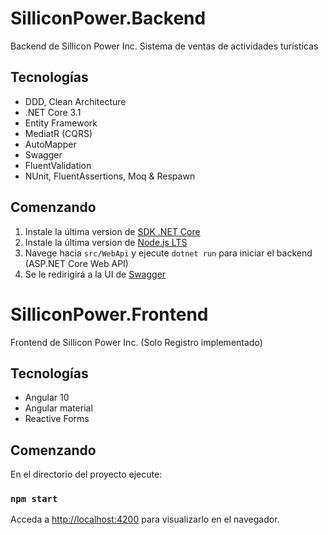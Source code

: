 # SilliconPower.Backend
Backend de Sillicon Power Inc. Sistema de ventas de actividades turísticas

## Tecnologías
* DDD, Clean Architecture
* .NET Core 3.1
* Entity Framework
* MediatR (CQRS)
* AutoMapper
* Swagger
* FluentValidation
* NUnit, FluentAssertions, Moq & Respawn

## Comenzando
1. Instale la última version de [SDK .NET Core](https://dotnet.microsoft.com/download)
2. Instale la última version de [Node.js LTS](https://nodejs.org/en/)
3. Navege hacia `src/WebApi` y ejecute `dotnet run` para iniciar el backend (ASP.NET Core Web API)
4. Se le redirigirá a la UI de [Swagger](https://swagger.io/)


# SilliconPower.Frontend
Frontend de Sillicon Power Inc. (Solo Registro implementado)

## Tecnologías
* Angular 10
* Angular material
* Reactive Forms

## Comenzando

En el directorio del proyecto ejecute:

### `npm start`
Acceda a [http://localhost:4200](http://localhost:4200) para visualizarlo en el navegador.

